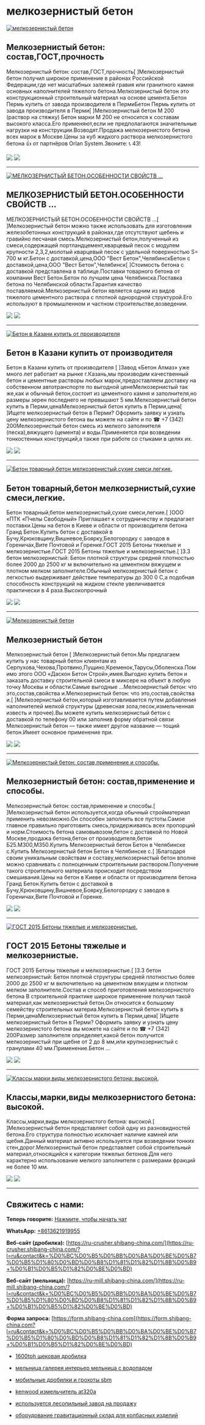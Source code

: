 # мелкозернистый бетон

<a href="https://swt.shibang-china.com/?l=ru&img&k=%D0%BC%D0%B5%D0%BB%D0%BA%D0%BE%D0%B7%D0%B5%D1%80%D0%BD%D0%B8%D1%81%D1%82%D1%8B%D0%B9+%D0%B1%D0%B5%D1%82%D0%BE%D0%BD" target="_blank">![мелкозернистый бетон](http://static.shibang-china.com/all-800x300/622.jpg)</a>

## Мелкозернистый бетон: состав,ГОСТ,прочность
Мелкозернистый бетон: состав,ГОСТ,прочность[ ]Мелкозернистый бетон получил широкое применение в районах Российской Федерации,где нет масштабных залежей гравия или гранитного камня основных наполнителей тяжелого бетона.Мелкозернистый бетон это конструкционный строительный материал на основе цемента.Бетон Пермь купить от завода производителя в ПермиБетон Пермь купить от завода производителя в Перми[ ]Мелкозернистый бетон М 200 (раствор на стяжку) Бетон марки М 200 не относится к составам высокого класса.Его применяют,если не предполагаются значительные нагрузки на конструкции.Возводят.Продажа мелкозернистого бетона всех марок в Москве.Цены за куб жидкого раствора мелкозернистого бетона 👍 от партнёров Orlan System.Звоните: 📞 43!


<a href="https://whatsapp.shibangsoft.com/WhatsApp.php" target="_blank" title="WhatsApp">![](http://static.shibang-china.com/icon/whatsapp.png)</a> <a href="https://swt.shibang-china.com/?l=ru&icon&k=%D0%BC%D0%B5%D0%BB%D0%BA%D0%BE%D0%B7%D0%B5%D1%80%D0%BD%D0%B8%D1%81%D1%82%D1%8B%D0%B9+%D0%B1%D0%B5%D1%82%D0%BE%D0%BD" target="_blank">![](http://static.shibang-china.com/icon/chat-ru.png)</a>

---

<a href="https://swt.shibang-china.com/?l=ru&img&k=%D0%BC%D0%B5%D0%BB%D0%BA%D0%BE%D0%B7%D0%B5%D1%80%D0%BD%D0%B8%D1%81%D1%82%D1%8B%D0%B9+%D0%B1%D0%B5%D1%82%D0%BE%D0%BD" target="_blank">![МЕЛКОЗЕРНИСТЫЙ БЕТОН.ОСОБЕННОСТИ СВОЙСТВ …](http://static.shibang-china.com/all-800x300/526.jpg)</a>

## МЕЛКОЗЕРНИСТЫЙ БЕТОН.ОСОБЕННОСТИ СВОЙСТВ …
МЕЛКОЗЕРНИСТЫЙ БЕТОН.ОСОБЕННОСТИ СВОЙСТВ …[ ]Мелкозернистый бетон можно также использовать для изготовления железобетонных конструкций в районах,где отсутствуют щебень и гравийно песчаная смесь.Мелкозернистый бетон,полученный из смеси,содержащей портландцемент,кварцевый песок с модулем крупности 2,3,2,молотый кварцевый песок с удельной поверхностью S= 700 м кг.Бетон с доставкой,цена,ООО &quot;Вест Бетон&quot;,ЧелябинскБетон с доставкой,цена,ООО &quot;Вест Бетон&quot;,Челябинск[ ]Стоимость бетона с доставкой представлена в таблице.Поставки товарного бетона от компании Вест Бетон.Бетон по лучшем цена Челябинска.Поставка бетона по Челябинской области.Гарантия качество поставляемой.Мелкозернистый бетон является одним из видов тяжелого цементного раствора с плотной однородной структурой.Его используют в промышленном и частном строительстве,возведении.


<a href="https://whatsapp.shibangsoft.com/WhatsApp.php" target="_blank" title="WhatsApp">![](http://static.shibang-china.com/icon/whatsapp.png)</a> <a href="https://swt.shibang-china.com/?l=ru&icon&k=%D0%BC%D0%B5%D0%BB%D0%BA%D0%BE%D0%B7%D0%B5%D1%80%D0%BD%D0%B8%D1%81%D1%82%D1%8B%D0%B9+%D0%B1%D0%B5%D1%82%D0%BE%D0%BD" target="_blank">![](http://static.shibang-china.com/icon/chat-ru.png)</a>

---

<a href="https://swt.shibang-china.com/?l=ru&img&k=%D0%BC%D0%B5%D0%BB%D0%BA%D0%BE%D0%B7%D0%B5%D1%80%D0%BD%D0%B8%D1%81%D1%82%D1%8B%D0%B9+%D0%B1%D0%B5%D1%82%D0%BE%D0%BD" target="_blank">![Бетон в Казани купить от производителя](http://static.shibang-china.com/all-800x300/1342.jpg)</a>

## Бетон в Казани купить от производителя
Бетон в Казани купить от производителя [ ]Завод &#171;Бетон Алмаз&#187; уже много лет работает на рынке г.Казань,мы производим качественный бетон и цементные растворы любых марок,предоставляем доставку на собственном автотранспорте по выгодной ценеМелкозернистый так же,как и обычный бетон,состоит из цементного камня и заполнителя,но размеры зерен последнего не превышают 5 мм.Мелкозернистый бетон купить в Перми,ценаМелкозернистый бетон купить в Перми,цена[ ]Ищете мелкозернистый бетон в Перми? Оформить заявку и узнать цену мелкозернистого бетона вы можете на сайте и по ☎ +7 (342) 200Мелкозернистый бетон смесь из мелкого заполнителя (песка),вяжущего (цемента) и воды.Применяется при возведении тонкостенных конструкций,а также при работе со стыками в целях их.


<a href="https://whatsapp.shibangsoft.com/WhatsApp.php" target="_blank" title="WhatsApp">![](http://static.shibang-china.com/icon/whatsapp.png)</a> <a href="https://swt.shibang-china.com/?l=ru&icon&k=%D0%BC%D0%B5%D0%BB%D0%BA%D0%BE%D0%B7%D0%B5%D1%80%D0%BD%D0%B8%D1%81%D1%82%D1%8B%D0%B9+%D0%B1%D0%B5%D1%82%D0%BE%D0%BD" target="_blank">![](http://static.shibang-china.com/icon/chat-ru.png)</a>

---

<a href="https://swt.shibang-china.com/?l=ru&img&k=%D0%BC%D0%B5%D0%BB%D0%BA%D0%BE%D0%B7%D0%B5%D1%80%D0%BD%D0%B8%D1%81%D1%82%D1%8B%D0%B9+%D0%B1%D0%B5%D1%82%D0%BE%D0%BD" target="_blank">![Бетон товарный,бетон мелкозернистый,сухие смеси,легкие.](http://static.shibang-china.com/all-800x300/949.jpg)</a>

## Бетон товарный,бетон мелкозернистый,сухие смеси,легкие.
Бетон товарный,бетон мелкозернистый,сухие смеси,легкие.[ ]ООО &#171;ПТК &#171;Пчелы Свободный&#187; Приглашает к сотрудничеству и предлагает поставки.Цены на бетон в Киеве и области от производителя бетона Гранд Бетон.Купить бетон с доставкой в Бучу,Крюковщину,Вишневое,Боярку,Белогородку с заводов в Гореничах,Вите Почтовой и Горенке.ГОСТ 2015 Бетоны тяжелые и мелкозернистые.ГОСТ 2015 Бетоны тяжелые и мелкозернистые.[ ]3.3 бетон мелкозернистый: Бетон плотной структуры средней плотностью более 2000 до 2500 кг м включительно на цементном вяжущем и плотном мелком заполнителе.Обычный мелкозернистый бетон с легкостью выдерживает действие температуры до 300 0 С,а подобная способность конструкций на жидком стекле увеличивается практически в 4 раза.Высокопрочный


<a href="https://whatsapp.shibangsoft.com/WhatsApp.php" target="_blank" title="WhatsApp">![](http://static.shibang-china.com/icon/whatsapp.png)</a> <a href="https://swt.shibang-china.com/?l=ru&icon&k=%D0%BC%D0%B5%D0%BB%D0%BA%D0%BE%D0%B7%D0%B5%D1%80%D0%BD%D0%B8%D1%81%D1%82%D1%8B%D0%B9+%D0%B1%D0%B5%D1%82%D0%BE%D0%BD" target="_blank">![](http://static.shibang-china.com/icon/chat-ru.png)</a>

---

<a href="https://swt.shibang-china.com/?l=ru&img&k=%D0%BC%D0%B5%D0%BB%D0%BA%D0%BE%D0%B7%D0%B5%D1%80%D0%BD%D0%B8%D1%81%D1%82%D1%8B%D0%B9+%D0%B1%D0%B5%D1%82%D0%BE%D0%BD" target="_blank">![Мелкозернистый бетон](http://static.shibang-china.com/all-800x300/621.jpg)</a>

## Мелкозернистый бетон
Мелкозернистый бетон [ ]Мелкозернистый бетон.Мы предлагаем купить у нас товарный бетон клиентам из Серпухова,Чехова,Протвино,Пущино,Кременок,Тарусы,Оболенска.Помимо этого ООО &#171;Даскон Бетон Строй&#187;,имея.Выгодно купить бетон и заказать доставку строительной смеси в миксере на объект в любую точку Москвы и области.Самые выгодные …Мелкозернистый бетон: что это,состав,свойства и.Мелкозернистый бетон: что это,состав,свойства и.[ ]Мелкозернистый бетон,который изготавливается путем добавления наполнителей мелкой структуры (древесная зола,песок,измельченная известь и прочее).Вы можете купить мелкозернистый бетон с доставкой по телефону 00 или заполнив форму обратной связи Мелкозернистый бетон — также имеет другое название — тощий бетон.Имеет основное применение при.


<a href="https://whatsapp.shibangsoft.com/WhatsApp.php" target="_blank" title="WhatsApp">![](http://static.shibang-china.com/icon/whatsapp.png)</a> <a href="https://swt.shibang-china.com/?l=ru&icon&k=%D0%BC%D0%B5%D0%BB%D0%BA%D0%BE%D0%B7%D0%B5%D1%80%D0%BD%D0%B8%D1%81%D1%82%D1%8B%D0%B9+%D0%B1%D0%B5%D1%82%D0%BE%D0%BD" target="_blank">![](http://static.shibang-china.com/icon/chat-ru.png)</a>

---

<a href="https://swt.shibang-china.com/?l=ru&img&k=%D0%BC%D0%B5%D0%BB%D0%BA%D0%BE%D0%B7%D0%B5%D1%80%D0%BD%D0%B8%D1%81%D1%82%D1%8B%D0%B9+%D0%B1%D0%B5%D1%82%D0%BE%D0%BD" target="_blank">![Мелкозернистый бетон: состав,применение и способы.](http://static.shibang-china.com/all-800x300/1127.jpg)</a>

## Мелкозернистый бетон: состав,применение и способы.
Мелкозернистый бетон: состав,применение и способы.[ ]Мелкозернистый бетон используется,когда обычный стройматериал применить невозможно.Он способен заполнить все пустоты.Самое главное правильно приготовить смесь,придерживаясь всех пропорций и норм.Стоимость бетона самовывозом,бетон с доставкой по Новой Москве,продажа бетона,бетон от производителя,бетон Б25.М300,М350.Купить Мелкозернистый бетон Бетон в Челябинске с.Купить Мелкозернистый бетон Бетон в Челябинске с.[ ]Благодаря своим уникальным свойствам и составу,мелкозернистый бетон вполне можно сравнивать с полноценным строительным раствором.Получение такого строительного материала происходит посредством смешивания.Цены на бетон в Киеве и области от производителя бетона Гранд Бетон.Купить бетон с доставкой в Бучу,Крюковщину,Вишневое,Боярку,Белогородку с заводов в Гореничах,Вите Почтовой и Горенке.


<a href="https://whatsapp.shibangsoft.com/WhatsApp.php" target="_blank" title="WhatsApp">![](http://static.shibang-china.com/icon/whatsapp.png)</a> <a href="https://swt.shibang-china.com/?l=ru&icon&k=%D0%BC%D0%B5%D0%BB%D0%BA%D0%BE%D0%B7%D0%B5%D1%80%D0%BD%D0%B8%D1%81%D1%82%D1%8B%D0%B9+%D0%B1%D0%B5%D1%82%D0%BE%D0%BD" target="_blank">![](http://static.shibang-china.com/icon/chat-ru.png)</a>

---

<a href="https://swt.shibang-china.com/?l=ru&img&k=%D0%BC%D0%B5%D0%BB%D0%BA%D0%BE%D0%B7%D0%B5%D1%80%D0%BD%D0%B8%D1%81%D1%82%D1%8B%D0%B9+%D0%B1%D0%B5%D1%82%D0%BE%D0%BD" target="_blank">![ГОСТ 2015 Бетоны тяжелые и мелкозернистые.](http://static.shibang-china.com/all-800x300/220.jpg)</a>

## ГОСТ 2015 Бетоны тяжелые и мелкозернистые.
ГОСТ 2015 Бетоны тяжелые и мелкозернистые.[ ]3.3 бетон мелкозернистый: Бетон плотной структуры средней плотностью более 2000 до 2500 кг м включительно на цементном вяжущем и плотном мелком заполнителе.Состав и способ приготовления мелкозернистого бетона В строительной практике широкое применение получил такой материал,как мелкозернистый бетон.Он относится к большому семейству строительных материа.Мелкозернистый бетон купить в Перми,ценаМелкозернистый бетон купить в Перми,цена[ ]Ищете мелкозернистый бетон в Перми? Оформить заявку и узнать цену мелкозернистого бетона вы можете на сайте и по ☎ +7 (342) 200Размер заполнителя определяет,какой бетон получится мелкозернистый при щебне от 2 до 8 мм,или крупнозернистый с гранулами 40 мм.Применение.Бетон …


<a href="https://whatsapp.shibangsoft.com/WhatsApp.php" target="_blank" title="WhatsApp">![](http://static.shibang-china.com/icon/whatsapp.png)</a> <a href="https://swt.shibang-china.com/?l=ru&icon&k=%D0%BC%D0%B5%D0%BB%D0%BA%D0%BE%D0%B7%D0%B5%D1%80%D0%BD%D0%B8%D1%81%D1%82%D1%8B%D0%B9+%D0%B1%D0%B5%D1%82%D0%BE%D0%BD" target="_blank">![](http://static.shibang-china.com/icon/chat-ru.png)</a>

---

<a href="https://swt.shibang-china.com/?l=ru&img&k=%D0%BC%D0%B5%D0%BB%D0%BA%D0%BE%D0%B7%D0%B5%D1%80%D0%BD%D0%B8%D1%81%D1%82%D1%8B%D0%B9+%D0%B1%D0%B5%D1%82%D0%BE%D0%BD" target="_blank">![Классы,марки,виды мелкозернистого бетона: высокой.](http://static.shibang-china.com/all-800x300/927.jpg)</a>

## Классы,марки,виды мелкозернистого бетона: высокой.
Классы,марки,виды мелкозернистого бетона: высокой.[ ]Мелкозернистый бетон представляет собой одну из разновидностей бетона.Его структура полностью исключает наличие камней или щебня.Данный материал активно используется при возведении тонких стен,дорог.Мелкозернистый бетон представляет собой строительный материал,относящийся к категории тяжелых бетонов.Для него характерно использование мелкого заполнителя с размерами фракций не более 10 мм.

<a href="https://whatsapp.shibangsoft.com/WhatsApp.php" target="_blank" title="WhatsApp">![](http://static.shibang-china.com/icon/whatsapp.png)</a> <a href="https://swt.shibang-china.com/?l=ru&icon&k=%D0%BC%D0%B5%D0%BB%D0%BA%D0%BE%D0%B7%D0%B5%D1%80%D0%BD%D0%B8%D1%81%D1%82%D1%8B%D0%B9+%D0%B1%D0%B5%D1%82%D0%BE%D0%BD" target="_blank">![](http://static.shibang-china.com/icon/chat-ru.png)</a>

---
## Свяжитесь с нами:

**Теперь говорите:** [Нажмите, чтобы начать чат](https://swt.shibang-china.com?l=ru&contact&k=%D0%BC%D0%B5%D0%BB%D0%BA%D0%BE%D0%B7%D0%B5%D1%80%D0%BD%D0%B8%D1%81%D1%82%D1%8B%D0%B9+%D0%B1%D0%B5%D1%82%D0%BE%D0%BD)

**WhatsApp:**  [+8613621919955](https://whatsapp.shibangsoft.com/WhatsApp.php)

**Веб-сайт (дробилка):** [https://ru-crusher.shibang-china.com/](https://ru-crusher.shibang-china.com/?l=ru&contact&k=%D0%BC%D0%B5%D0%BB%D0%BA%D0%BE%D0%B7%D0%B5%D1%80%D0%BD%D0%B8%D1%81%D1%82%D1%8B%D0%B9+%D0%B1%D0%B5%D1%82%D0%BE%D0%BD)

**Веб-сайт (мельница):** [https://ru-mill.shibang-china.com/](https://ru-mill.shibang-china.com/?l=ru&contact&k=%D0%BC%D0%B5%D0%BB%D0%BA%D0%BE%D0%B7%D0%B5%D1%80%D0%BD%D0%B8%D1%81%D1%82%D1%8B%D0%B9+%D0%B1%D0%B5%D1%82%D0%BE%D0%BD)

**Форма запроса:** [https://form.shibang-china.com](https://form.shibang-china.com?l=ru&contact&k=%D0%BC%D0%B5%D0%BB%D0%BA%D0%BE%D0%B7%D0%B5%D1%80%D0%BD%D0%B8%D1%81%D1%82%D1%8B%D0%B9+%D0%B1%D0%B5%D1%82%D0%BE%D0%BD)

* [1600tph щековая дробилка](../118/1600tph%20%D1%89%D0%B5%D0%BA%D0%BE%D0%B2%D0%B0%D1%8F%20%D0%B4%D1%80%D0%BE%D0%B1%D0%B8%D0%BB%D0%BA%D0%B0.md)

* [мельница галерея интерьер мельница с водопадом](../114/%D0%BC%D0%B5%D0%BB%D1%8C%D0%BD%D0%B8%D1%86%D0%B0%20%D0%B3%D0%B0%D0%BB%D0%B5%D1%80%D0%B5%D1%8F%20%D0%B8%D0%BD%D1%82%D0%B5%D1%80%D1%8C%D0%B5%D1%80%20%D0%BC%D0%B5%D0%BB%D1%8C%D0%BD%D0%B8%D1%86%D0%B0%20%D1%81%20%D0%B2%D0%BE%D0%B4%D0%BE%D0%BF%D0%B0%D0%B4%D0%BE%D0%BC.md)

* [мобильные дробилки и грохоты sbm](../110/%D0%BC%D0%BE%D0%B1%D0%B8%D0%BB%D1%8C%D0%BD%D1%8B%D0%B5%20%D0%B4%D1%80%D0%BE%D0%B1%D0%B8%D0%BB%D0%BA%D0%B8%20%D0%B8%20%D0%B3%D1%80%D0%BE%D1%85%D0%BE%D1%82%D1%8B%20sbm.md)

* [kenwood измельчитель at320a](../106/kenwood%20%D0%B8%D0%B7%D0%BC%D0%B5%D0%BB%D1%8C%D1%87%D0%B8%D1%82%D0%B5%D0%BB%D1%8C%20at320a.md)

* [используется лесопильный завод на продажу](../110/%D0%B8%D1%81%D0%BF%D0%BE%D0%BB%D1%8C%D0%B7%D1%83%D0%B5%D1%82%D1%81%D1%8F%20%D0%BB%D0%B5%D1%81%D0%BE%D0%BF%D0%B8%D0%BB%D1%8C%D0%BD%D1%8B%D0%B9%20%D0%B7%D0%B0%D0%B2%D0%BE%D0%B4%20%D0%BD%D0%B0%20%D0%BF%D1%80%D0%BE%D0%B4%D0%B0%D0%B6%D1%83.md)

* [оборудование гравитационный склад для колбасных изделий](../107/%D0%BE%D0%B1%D0%BE%D1%80%D1%83%D0%B4%D0%BE%D0%B2%D0%B0%D0%BD%D0%B8%D0%B5%20%D0%B3%D1%80%D0%B0%D0%B2%D0%B8%D1%82%D0%B0%D1%86%D0%B8%D0%BE%D0%BD%D0%BD%D1%8B%D0%B9%20%D1%81%D0%BA%D0%BB%D0%B0%D0%B4%20%D0%B4%D0%BB%D1%8F%20%D0%BA%D0%BE%D0%BB%D0%B1%D0%B0%D1%81%D0%BD%D1%8B%D1%85%20%D0%B8%D0%B7%D0%B4%D0%B5%D0%BB%D0%B8%D0%B9.md)